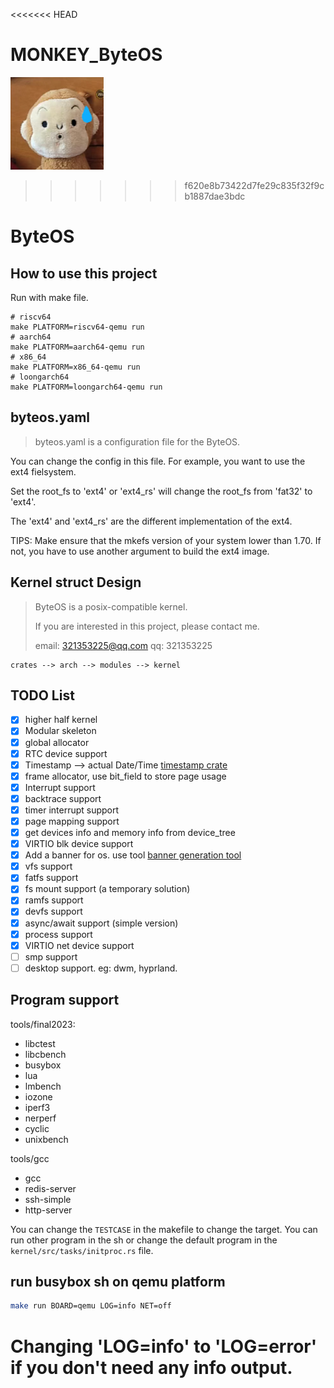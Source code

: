 <<<<<<< HEAD
# MONKEY_ByteOS
![本地图片](./monkey.png "描述")
>>>>>>> f620e8b73422d7fe29c835f32f9cb1887dae3bdc

# ByteOS

## How to use this project

Run with make file.

```shell
# riscv64
make PLATFORM=riscv64-qemu run
# aarch64
make PLATFORM=aarch64-qemu run
# x86_64
make PLATFORM=x86_64-qemu run
# loongarch64
make PLATFORM=loongarch64-qemu run
```

## byteos.yaml

> byteos.yaml is a configuration file for the ByteOS.

You can change the config in this file. For example, you want to use the ext4 fielsystem.

Set the root_fs to 'ext4' or 'ext4_rs' will change the root_fs from 'fat32' to 'ext4'.

The 'ext4' and 'ext4_rs' are the different implementation of the ext4.

TIPS: Make ensure that the mkefs version of your system lower than 1.70. If not, you have to use another argument to build the ext4 image.

## Kernel struct Design

> ByteOS is a posix-compatible kernel.
>
> If you are interested in this project, please contact me.
>
> email: <321353225@qq.com>  qq: 321353225

```plain
crates --> arch --> modules --> kernel
```

## TODO List

- [x] higher half kernel
- [x] Modular skeleton
- [x] global allocator
- [x] RTC device support
- [x] Timestamp --> actual Date/Time [timestamp crate](crates/timestamp/)
- [x] frame allocator, use bit_field to store page usage
- [x] Interrupt support
- [x] backtrace support
- [x] timer interrupt support
- [x] page mapping support
- [x] get devices info and memory info from device_tree
- [x] VIRTIO blk device support
- [x] Add a banner for os. use tool [banner generation tool](http://patorjk.com/software/taag/#p=display&f=Big&t=ByteOS)
- [x] vfs support
- [x] fatfs support
- [x] fs mount support (a temporary solution)
- [x] ramfs support
- [x] devfs support
- [x] async/await support (simple version)
- [x] process support
- [x] VIRTIO net device support
- [ ] smp support
- [ ] desktop support. eg: dwm, hyprland.

## Program support

tools/final2023:

- libctest
- libcbench
- busybox
- lua
- lmbench
- iozone
- iperf3
- nerperf
- cyclic
- unixbench

tools/gcc

- gcc
- redis-server
- ssh-simple
- http-server

You can change the `TESTCASE` in the makefile to change the target. You can run other program in the sh or change the default program in the `kernel/src/tasks/initproc.rs` file.

## run busybox sh on qemu platform

```bash
make run BOARD=qemu LOG=info NET=off
```

Changing 'LOG=info' to 'LOG=error' if you don't need any info output.
=======

